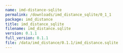 ```yaml
---
name: imd-distance-sqlite
permalink: /downloads/imd_distance_sqlite/0_1_1
package: imd_distance
title: imd_distance_sqlite
filename: imd_distance.sqlite
version: 0.1.1
full_version: 0.1.1
file: /data/imd_distance/0.1.1/imd_distance.sqlite
---
```

